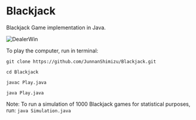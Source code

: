 # Blackjack
Blackjack Game implementation in Java.

![DealerWin](https://www.dropbox.com/scl/fi/9a5dk20qhi77e954nu49n/Blackjack_Dealer_Win.png?rlkey=s02o339djnnb8zxppqy7pzo17&dl=0)

To play the computer, run in terminal:

```
git clone https://github.com/JunnanShimizu/Blackjack.git
```
```
cd Blackjack
```
```
javac Play.java
```
```
java Play.java
```
Note: To run a simulation of 1000 Blackjack games for statistical purposes, run: `java Simulation.java`
